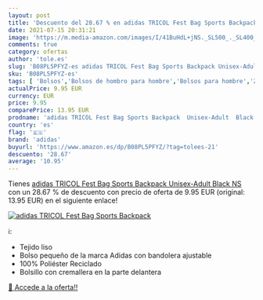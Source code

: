 ```yaml
---
layout: post
title: 'Descuento del 28.67 % en adidas TRICOL Fest Bag Sports Backpack  '
date: 2021-07-15 20:31:21
image: 'https://m.media-amazon.com/images/I/41BuHdL+jNS._SL500_._SL400_.jpg'
comments: true
category: ofertas
author: 'tole.es'
slug: 'B08PL5PFYZ-es adidas TRICOL Fest Bag Sports Backpack Unisex-Adult Black NS'
sku: 'B08PL5PFYZ-es'
tags: [ 'Bolsos','Bolsos de hombro para hombre','Bolsos para hombre','Zapatos y complementos','adidas','backpack', ]
actualPrice: 9.95 EUR
currency: EUR
price: 9.95
comparePrice: 13.95 EUR
prodname: 'adidas TRICOL Fest Bag Sports Backpack  Unisex-Adult  Black  NS'
country: 'es'
flag: '🇪🇸'
brand: 'adidas'
buyurl: 'https://www.amazon.es/dp/B08PL5PFYZ/?tag=tolees-21'
descuento: '28.67'
average: '10.95'
---
```


Tienes [adidas TRICOL Fest Bag Sports Backpack  Unisex-Adult  Black  NS](https://www.amazon.es/dp/B08PL5PFYZ/?tag=tolees-21) con un 28.67 % de descuento con precio de oferta de 9.95 EUR (original: 13.95 EUR) en el siguiente enlace!

[![adidas TRICOL Fest Bag Sports Backpack  ](https://m.media-amazon.com/images/I/41BuHdL+jNS._SL500_._SL400_.jpg)](https://www.amazon.es/dp/B08PL5PFYZ/?tag=tolees-21)

ℹ️:

- Tejido liso
- Bolso pequeño de la marca Adidas con bandolera ajustable
- 100% Poliéster Reciclado
- Bolsillo con cremallera en la parte delantera

[🛒 Accede a la oferta!!](https://www.amazon.es/dp/B08PL5PFYZ/?tag=tolees-21)
